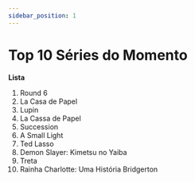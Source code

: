 ```yaml
---
sidebar_position: 1
---
```


# Top 10 Séries do Momento

**Lista**

<ol type="1">
  <li>Round 6</li>
  <li>La Casa de Papel</li>
  <li>Lupin</li>
  <li>La Cassa de Papel</li>
  <li>Succession</li>
  <li>A Small Light</li>
  <li>Ted Lasso</li>
  <li>Demon Slayer: Kimetsu no Yaiba</li>
  <li>Treta</li>
  <li>Rainha Charlotte: Uma História Bridgerton</li>
</ol>